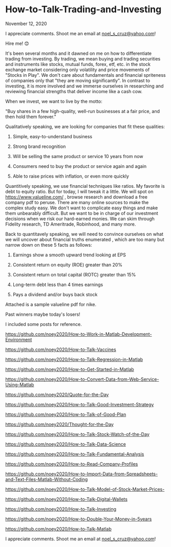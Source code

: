 # How-to-Talk-Trading-and-Investing

November 12, 2020

I appreciate comments. Shoot me an email at noel_s_cruz@yahoo.com!

Hire me! 😊

It's been several months and it dawned on me on how to differentiate trading from
investing. By trading, we mean buying and trading securities and instruments like
stocks, mutual funds, forex, etf, etc. in the stock exchange market considering 
only volatility and price movements of "Stocks in Play". We don't care about
fundamentals and financial spriteness of companies only that "they are moving 
significantly". In contrast to investing, it is more involved and we immerse 
ourselves in researching and reviewing financial strengths that deliver income like
a cash cow.

When we invest, we want to live by the motto:

"Buy shares in a few high-quality, well-run businesses at a fair price, and then hold
them forever."

Qualitatively speaking, we are looking for companies that fit these qualities:

1. Simple, easy-to-understand business 

2. Strong brand recognition 

3. Will be selling the same product or service 10 years from now 

4. Consumers need to buy the product or service again and again  

5. Able to raise prices with inflation, or even more quickly

Quantitively speaking, we use financial techniques like ratios. My favorite is debt
to equity ratio. But for today, I will tweak it a little. We will spot on
https://www.valueline.com/ , browse research and download a free company pdf to peruse.
There are many online sources to make the complex study easy. We don't want to 
complicate easy things and make them unbearably difficult. But we want to be in charge 
of our investment decisions when we risk our hard-earned monies. We can skim through 
Fidelity research, TD Ameritrade, Robinhood, and many more. 

Back to quantitavely speaking, we will need to convince ourselves on what we will 
uncover about financial truths enumerated , which are too many but narrow down on these
5 facts as follows:

1. Earnings show a smooth upward trend looking at EPS

2. Consistent return on equity (ROE) greater than 20% 

3. Consistent return on total capital (ROTC) greater than 15%

4. Long-term debt less than 4 times earnings 

5. Pays a dividend and/or buys back stock

Attached is a sample valueline pdf for nike.

Past winners maybe today's losers!

I included some posts for reference.

https://github.com/noey2020/How-to-Work-in-Matlab-Development-Environment

https://github.com/noey2020/How-to-Talk-Vaccines

https://github.com/noey2020/How-to-Talk-Regression-in-Matlab

https://github.com/noey2020/How-to-Get-Started-in-Matlab

https://github.com/noey2020/How-to-Convert-Data-from-Web-Service-Using-Matlab

https://github.com/noey2020/Quote-for-the-Day

https://github.com/noey2020/How-to-Talk-Good-Investment-Strategy

https://github.com/noey2020/How-to-Talk-of-Good-Plan

https://github.com/noey2020/Thought-for-the-Day

https://github.com/noey2020/How-to-Talk-Stock-Watch-of-the-Day

https://github.com/noey2020/How-to-Talk-Data-Science

https://github.com/noey2020/How-to-Talk-Fundamental-Analysis

https://github.com/noey2020/How-to-Read-Company-Profiles

https://github.com/noey2020/How-to-Import-Data-from-Spreadsheets-and-Text-Files-Matlab-Without-Coding

https://github.com/noey2020/How-to-Talk-Model-of-Stock-Market-Prices-

https://github.com/noey2020/How-to-Talk-Digital-Wallets

https://github.com/noey2020/How-to-Talk-Investing

https://github.com/noey2020/How-to-Double-Your-Money-in-5years

https://github.com/noey2020/How-to-Talk-Matlab

I appreciate comments. Shoot me an email at noel_s_cruz@yahoo.com!
